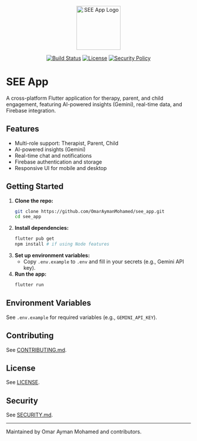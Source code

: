 <!-- Project Banner -->
<p align="center">
  <img src="https://placehold.co/600x120?text=SEE+App+Logo" alt="SEE App Logo" height="120"/>
</p>

<p align="center">
  <a href="https://github.com/OmarAymanMohamed/see_app/actions"><img src="https://img.shields.io/github/actions/workflow/status/OmarAymanMohamed/see_app/flutter.yml?branch=main&label=build" alt="Build Status"></a>
  <a href="LICENSE"><img src="https://img.shields.io/github/license/OmarAymanMohamed/see_app" alt="License"></a>
  <a href="SECURITY.md"><img src="https://img.shields.io/badge/security-policy-blue" alt="Security Policy"></a>
</p>

# SEE App

A cross-platform Flutter application for therapy, parent, and child engagement, featuring AI-powered insights (Gemini), real-time data, and Firebase integration.

## Features
- Multi-role support: Therapist, Parent, Child
- AI-powered insights (Gemini)
- Real-time chat and notifications
- Firebase authentication and storage
- Responsive UI for mobile and desktop

## Getting Started
1. **Clone the repo:**
   ```sh
   git clone https://github.com/OmarAymanMohamed/see_app.git
   cd see_app
   ```
2. **Install dependencies:**
   ```sh
   flutter pub get
   npm install # if using Node features
   ```
3. **Set up environment variables:**
   - Copy `.env.example` to `.env` and fill in your secrets (e.g., Gemini API key).
4. **Run the app:**
   ```sh
   flutter run
   ```

## Environment Variables
See `.env.example` for required variables (e.g., `GEMINI_API_KEY`).

## Contributing
See [CONTRIBUTING.md](CONTRIBUTING.md).

## License
See [LICENSE](LICENSE).

## Security
See [SECURITY.md](SECURITY.md).

---
Maintained by Omar Ayman Mohamed and contributors.